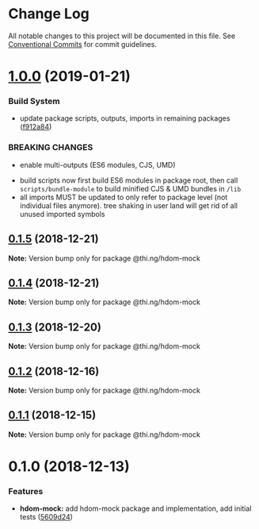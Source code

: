 # Change Log

All notable changes to this project will be documented in this file.
See [Conventional Commits](https://conventionalcommits.org) for commit guidelines.

# [1.0.0](https://github.com/thi-ng/umbrella/compare/@thi.ng/hdom-mock@0.1.5...@thi.ng/hdom-mock@1.0.0) (2019-01-21)


### Build System

* update package scripts, outputs, imports in remaining packages ([f912a84](https://github.com/thi-ng/umbrella/commit/f912a84))


### BREAKING CHANGES

* enable multi-outputs (ES6 modules, CJS, UMD)

- build scripts now first build ES6 modules in package root, then call
  `scripts/bundle-module` to build minified CJS & UMD bundles in `/lib`
- all imports MUST be updated to only refer to package level
  (not individual files anymore). tree shaking in user land will get rid of
  all unused imported symbols





## [0.1.5](https://github.com/thi-ng/umbrella/compare/@thi.ng/hdom-mock@0.1.4...@thi.ng/hdom-mock@0.1.5) (2018-12-21)

**Note:** Version bump only for package @thi.ng/hdom-mock





## [0.1.4](https://github.com/thi-ng/umbrella/compare/@thi.ng/hdom-mock@0.1.3...@thi.ng/hdom-mock@0.1.4) (2018-12-21)

**Note:** Version bump only for package @thi.ng/hdom-mock





## [0.1.3](https://github.com/thi-ng/umbrella/compare/@thi.ng/hdom-mock@0.1.2...@thi.ng/hdom-mock@0.1.3) (2018-12-20)

**Note:** Version bump only for package @thi.ng/hdom-mock





## [0.1.2](https://github.com/thi-ng/umbrella/compare/@thi.ng/hdom-mock@0.1.1...@thi.ng/hdom-mock@0.1.2) (2018-12-16)

**Note:** Version bump only for package @thi.ng/hdom-mock





## [0.1.1](https://github.com/thi-ng/umbrella/compare/@thi.ng/hdom-mock@0.1.0...@thi.ng/hdom-mock@0.1.1) (2018-12-15)

**Note:** Version bump only for package @thi.ng/hdom-mock





# 0.1.0 (2018-12-13)


### Features

* **hdom-mock:** add hdom-mock package and implementation, add initial tests ([5609d24](https://github.com/thi-ng/umbrella/commit/5609d24))
